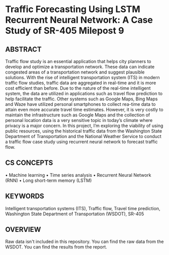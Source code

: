 # Traffic Forecasting Using LSTM Recurrent Neural Network: A Case Study of SR-405 Milepost 9

## ABSTRACT
Traffic flow study is an essential application that helps city planners to develop and optimize a transportation network. These data can indicate congested areas of a transportation network and suggest plausible solutions. With the rise of intelligent transportation system (ITS) in modern traffic flow studies, traffic data are aggregated in real-time and it is more cost efficient than before. Due to the nature of the real-time intelligent system, the data are utilized in applications such as travel flow prediction to help facilitate the traffic. Other systems such as Google Maps, Bing Maps and Waze have utilized personal smartphones to collect rea-time data to attain even more accurate travel time estimates. However, it is very costly to maintain the infrastructure such as Google Maps and the collection of personal location data is a very sensitive topic in today’s climate where privacy is a major concern. In this project, I’m exploring the viability of using public resources, using the historical traffic data from the Washington State Department of Transportation and the National Weather Service to conduct a traffic flow case study using recurrent neural network to forecast traffic flow.

## CS CONCEPTS
• Machine learning • Time series analysis • Recurrent Neural Network (RNN) • Long short-term memory (LSTM)

## KEYWORDS
Intelligent transportation systems (ITS), Traffic flow, Travel time prediction, Washington State Department of Transportation (WSDOT), SR-405


## OVERVIEW
Raw data isn't included in this repository. You can find the raw data from the WSDOT. You can find the results from the report.
